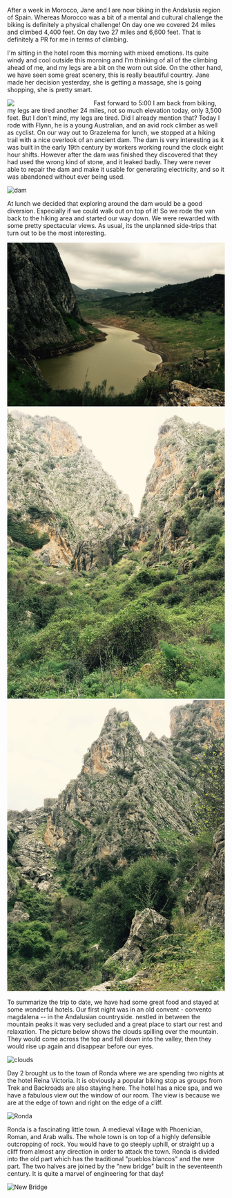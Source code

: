 <!--
.. title: Biking in Andalusia
.. slug: biking-in-andalusia
.. date:  2015-04-06
.. tags:  Travel, Spain,  Biking
.. link: 
.. description: 
.. type:  text
-->

After a week in Morocco, Jane and I are now biking in the Andalusia region of Spain.  Whereas Morocco was a bit of a mental and cultural challenge the biking is definitely a physical challenge!  On day one we covered 24 miles and climbed 4,400 feet.  On day two 27 miles and 6,600 feet.  That is definitely a PR for me in terms of climbing.

I'm sitting in the hotel room this morning with mixed emotions.  Its quite windy and cool outside this morning and I'm thinking of all of the climbing ahead of me, and my legs are a  bit on the worn out side.  On the other hand, we have seen some great scenery, this is really beautiful country.  Jane made her decision yesterday, she is getting a massage, she is going shopping, she is pretty smart.

<img src="/images/Spain/grazelema.jpg" width=200 style="float: left;"> Fast forward to 5:00 I am back from biking, my legs are tired another 24 miles, not so much elevation today, only 3,500 feet.  But I don't mind, my legs are tired.   Did I already mention that?  Today I rode with Flynn, he is a young Australian, and an avid rock climber as well as cyclist.  On our way out to Grazelema  for lunch, we stopped at a hiking trail with a nice overlook of an ancient dam.  The dam is very interesting as it was built in the early 19th century by workers working round the clock eight hour shifts.  However after the dam was finished they discovered that they had used the wrong kind of stone, and it leaked badly.  They were never able to repair the dam and make it usable for generating electricity, and so it was abandoned without ever being used.  

 ![dam](/images/Spain/day3dam.jpg) 
 
 At lunch we decided that exploring around the dam would be a good diversion.  Especially if we could walk out on top of it!  So we rode the van back to the hiking area and started our way down.  We were rewarded with some pretty spectacular views.  As usual, its the unplanned side-trips that turn out to be the most interesting.

<div class="cycle-slideshow" data-cycle-auto-height=container>
   <img src="/galleries/Spain/biking1.jpg">
  <img src="/galleries/Spain/biking2.jpg">
  <img src= "/galleries/Spain/biking3.jpg">
</div>


To summarize the trip to date, we have had some great food and stayed at some wonderful hotels.  Our first night was in an old convent  - convento magdalena -- in the Andalusian countryside.  nestled in between the mountain peaks it was very secluded and a great place to start our rest and relaxation.  The picture below shows the clouds spilling over the mountain.  They would come across the top and fall down into the valley, then they would rise up again and disappear before our eyes.

![clouds](/images/Spain/magdelenaclouds.jpg)
 
 Day 2 brought us to the town of Ronda where we are spending two nights at the hotel Reina Victoria.  It is obviously a popular biking stop as groups from Trek and Backroads are also staying here.  The hotel has a nice spa, and we have a fabulous view out the window of our room.  The view is because we are at the edge of town and right on the edge of a cliff.
 
 ![Ronda](/images/Spain/rondacliff.jpg)
 
 Ronda is a fascinating little town.  A medieval village with Phoenician, Roman, and Arab walls.  The whole town is on top of a highly defensible outcropping of rock.  You would have to go steeply uphill, or straight up a cliff from almost any direction in order to attack the town.  Ronda is divided into the old part which has the traditional "pueblos blancos"  and the new part.  The two halves are joined by the "new bridge" built in the seventeenth century.  It is quite a marvel of engineering for that day!
 
 ![New Bridge](/images/Spain/rondabridge.jpg)
 
 
